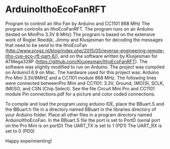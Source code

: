 # ArduinoIthoEcoFanRFT
Program to controll an Itho Fan by Arduino and CC1101 868 MHz
The program controlls an IthoEcoFanRFT. The program runs on an Arduino (tested on MiniPro 3.3V 8 MHz)
The program is based on the extensive work of Rogier Reedijk, Jimmy and Klusjesman for decoding the messages that need to be send to the IthoEcoFan (http://www.progz.nl/blog/index.php/2015/05/reverse-engineering-remote-itho-cve-eco-rft-part-6/), and on the software written by Klusjesman for ATMega328P (https://github.com/Klusjesman/IthoEcoFanRFT). The software was slightly modified to run on Arduino. The project was compiled on Arduino1.6.9 on Mac.
The hardware used for this project was: Arduino Pro Mini 3.3V/8MHZ and a CC1101 module 868 MHz. The following lines were connected betweenPro Mini and CC1101: 3.3V, Ground, (MO)SI, SCLK, (MI)SO, and CSN (Chip Select). See the file Circuit Mini Pro and CC1101 module Pin connections.pdf for a picture and color coded connections.

To compile and load the program using arduino IDE,  place the BBuart.S and the BBuart.h file in a directory named BBuart in the libraries directory of your Arduino folder.
Place all other files in a program directory named ArduinoIthoEcoFan.
In the BBuart.S file the port is set to PortD (serial port on the Pro Mini is on portD)
The UART_TX is set to 1 (PD1)
The UART_RX is set to 0 (PD0)

Happy experimenting!
